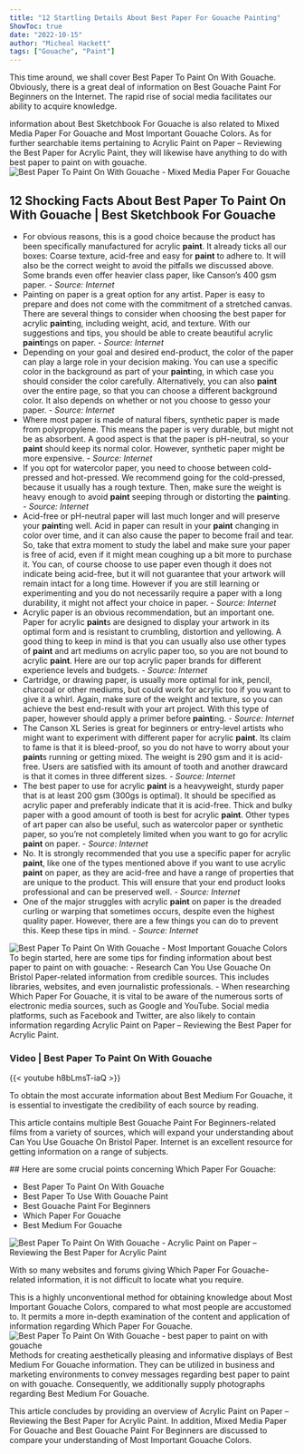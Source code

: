 ```yaml
---
title: "12 Startling Details About Best Paper For Gouache Painting"
ShowToc: true 
date: "2022-10-15"
author: "Micheal Hackett" 
tags: ["Gouache", "Paint"]
---
```


	
This time around, we shall cover Best Paper To Paint On With Gouache. Obviously, there is a great deal of information on Best Gouache Paint For Beginners on the Internet. The rapid rise of social media facilitates our ability to acquire knowledge.

information about Best Sketchbook For Gouache is also related to Mixed Media Paper For Gouache and Most Important Gouache Colors. As for further searchable items pertaining to Acrylic Paint on Paper – Reviewing the Best Paper for Acrylic Paint, they will likewise have anything to do with best paper to paint on with gouache.
<img loading="lazy" src="http://www.thexbfl.com/The_Xbox_Football_League/Boba_Fett_Don_Post_Helmet_files/DPTapeBend.jpg" onerror="this.onerror=null;this.src='https://blogger.googleusercontent.com/img/a/AVvXsEhe7F7TRXHtjiKvHb5vS7DmnxvpHiDyoYyYvm1nHB3Qp2_w3BnM6A2eq4v7FYxCC9bfZt3a9vIMtAYEKUiaDQbHMg-ViyGmRIj39MLp0bGFfgfYw1Dc9q_H-T0wiTm3l0Uq42dETrN9eC8aGJ9_IORZsxST1AcLR7np1koOfcc7tnHa4S8Mwz_xD9d0=s16000';" alt="Best Paper To Paint On With Gouache - Mixed Media Paper For Gouache" >

## 12 Shocking Facts About Best Paper To Paint On With Gouache | Best Sketchbook For Gouache
-   For obvious reasons, this is a good choice because the product has been specifically manufactured for acrylic **paint**. It already ticks all our boxes: Coarse texture, acid-free and easy for **paint** to adhere to. It will also be the correct weight to avoid the pitfalls we discussed above. Some brands even offer heavier class paper, like Canson’s 400 gsm paper. - <cite>Source: Internet</cite>
-   Painting on paper is a great option for any artist. Paper is easy to prepare and does not come with the commitment of a stretched canvas. There are several things to consider when choosing the best paper for acrylic **paint**ing, including weight, acid, and texture. With our suggestions and tips, you should be able to create beautiful acrylic **paint**ings on paper. - <cite>Source: Internet</cite>
-   Depending on your goal and desired end-product, the color of the paper can play a large role in your decision making. You can use a specific color in the background as part of your **paint**ing, in which case you should consider the color carefully. Alternatively, you can also **paint** over the entire page, so that you can choose a different background color. It also depends on whether or not you choose to gesso your paper. - <cite>Source: Internet</cite>
-   Where most paper is made of natural fibers, synthetic paper is made from polypropylene. This means the paper is very durable, but might not be as absorbent. A good aspect is that the paper is pH-neutral, so your **paint** should keep its normal color. However, synthetic paper might be more expensive. - <cite>Source: Internet</cite>
-   If you opt for watercolor paper, you need to choose between cold-pressed and hot-pressed. We recommend going for the cold-pressed, because it usually has a rough texture. Then, make sure the weight is heavy enough to avoid **paint** seeping through or distorting the **paint**ing. - <cite>Source: Internet</cite>
-   Acid-free or pH-neutral paper will last much longer and will preserve your **paint**ing well. Acid in paper can result in your **paint** changing in color over time, and it can also cause the paper to become frail and tear. So, take that extra moment to study the label and make sure your paper is free of acid, even if it might mean coughing up a bit more to purchase it. You can, of course choose to use paper even though it does not indicate being acid-free, but it will not guarantee that your artwork will remain intact for a long time. However if you are still learning or experimenting and you do not necessarily require a paper with a long durability, it might not affect your choice in paper. - <cite>Source: Internet</cite>
-   Acrylic paper is an obvious recommendation, but an important one. Paper for acrylic **paint**s are designed to display your artwork in its optimal form and is resistant to crumbling, distortion and yellowing. A good thing to keep in mind is that you can usually also use other types of **paint** and art mediums on acrylic paper too, so you are not bound to acrylic **paint**. Here are our top acrylic paper brands for different experience levels and budgets. - <cite>Source: Internet</cite>
-   Cartridge, or drawing paper, is usually more optimal for ink, pencil, charcoal or other mediums, but could work for acrylic too if you want to give it a whirl. Again, make sure of the weight and texture, so you can achieve the best end-result with your art project. With this type of paper, however should apply a primer before **paint**ing. - <cite>Source: Internet</cite>
-   The Canson XL Series is great for beginners or entry-level artists who might want to experiment with different paper for acrylic **paint**. Its claim to fame is that it is bleed-proof, so you do not have to worry about your **paint**s running or getting mixed. The weight is 290 gsm and it is acid-free. Users are satisfied with its amount of tooth and another drawcard is that it comes in three different sizes. - <cite>Source: Internet</cite>
-   The best paper to use for acrylic **paint** is a heavyweight, sturdy paper that is at least 200 gsm (300gs is optimal). It should be specified as acrylic paper and preferably indicate that it is acid-free. Thick and bulky paper with a good amount of tooth is best for acrylic **paint**. Other types of art paper can also be useful, such as watercolor paper or synthetic paper, so you’re not completely limited when you want to go for acrylic **paint** on paper. - <cite>Source: Internet</cite>
-   No. It is strongly recommended that you use a specific paper for acrylic **paint**, like one of the types mentioned above if you want to use acrylic **paint** on paper, as they are acid-free and have a range of properties that are unique to the product. This will ensure that your end product looks professional and can be preserved well. - <cite>Source: Internet</cite>
-   One of the major struggles with acrylic **paint** on paper is the dreaded curling or warping that sometimes occurs, despite even the highest quality paper. However, there are a few things you can do to prevent this. Keep these tips in mind. - <cite>Source: Internet</cite>


<img loading="lazy" src="https://i.pinimg.com/736x/b3/07/32/b3073279ef18b0dac265f8706cfd51c9.jpg" onerror="this.onerror=null;this.src='https://blogger.googleusercontent.com/img/a/AVvXsEhe7F7TRXHtjiKvHb5vS7DmnxvpHiDyoYyYvm1nHB3Qp2_w3BnM6A2eq4v7FYxCC9bfZt3a9vIMtAYEKUiaDQbHMg-ViyGmRIj39MLp0bGFfgfYw1Dc9q_H-T0wiTm3l0Uq42dETrN9eC8aGJ9_IORZsxST1AcLR7np1koOfcc7tnHa4S8Mwz_xD9d0=s16000';" alt="Best Paper To Paint On With Gouache - Most Important Gouache Colors" >
To begin started, here are some tips for finding information about best paper to paint on with gouache:
- Research Can You Use Gouache On Bristol Paper-related information from credible sources. This includes libraries, websites, and even journalistic professionals.
- When researching Which Paper For Gouache, it is vital to be aware of the numerous sorts of electronic media sources, such as Google and YouTube. Social media platforms, such as Facebook and Twitter, are also likely to contain information regarding Acrylic Paint on Paper – Reviewing the Best Paper for Acrylic Paint.

### Video | Best Paper To Paint On With Gouache
{{< youtube h8bLmsT-iaQ >}} 

To obtain the most accurate information about Best Medium For Gouache, it is essential to investigate the credibility of each source by reading.

This article contains multiple Best Gouache Paint For Beginners-related films from a variety of sources, which will expand your understanding about Can You Use Gouache On Bristol Paper. Internet is an excellent resource for getting information on a range of subjects.
<script async="async" data-cfasync="false" src="//normallydemandedalter.com/fe63df3c5408708b15d8dc3d9b206b31/invoke.js"></script>
<div id="container-fe63df3c5408708b15d8dc3d9b206b31"></div>
## Here are some crucial points concerning Which Paper For Gouache:

- Best Paper To Paint On With Gouache
- Best Paper To Use With Gouache Paint
- Best Gouache Paint For Beginners
- Which Paper For Gouache
- Best Medium For Gouache

 <img loading="lazy" src="https://www.duncancaldwell.com/Site/Call_to_Arms_for_Foz_Coa_files/DSCF8785.jpg" onerror="this.onerror=null;this.src='https://blogger.googleusercontent.com/img/a/AVvXsEhe7F7TRXHtjiKvHb5vS7DmnxvpHiDyoYyYvm1nHB3Qp2_w3BnM6A2eq4v7FYxCC9bfZt3a9vIMtAYEKUiaDQbHMg-ViyGmRIj39MLp0bGFfgfYw1Dc9q_H-T0wiTm3l0Uq42dETrN9eC8aGJ9_IORZsxST1AcLR7np1koOfcc7tnHa4S8Mwz_xD9d0=s16000';" alt="Best Paper To Paint On With Gouache - Acrylic Paint on Paper – Reviewing the Best Paper for Acrylic Paint" >

With so many websites and forums giving Which Paper For Gouache-related information, it is not difficult to locate what you require.

This is a highly unconventional method for obtaining knowledge about Most Important Gouache Colors, compared to what most people are accustomed to. It permits a more in-depth examination of the content and application of information regarding Which Paper For Gouache.
<img loading="lazy" src="http://flawssy.com/wp-content/uploads/2016/10/Christmas-Stairway-Garland.jpg" onerror="this.onerror=null;this.src='https://blogger.googleusercontent.com/img/a/AVvXsEhe7F7TRXHtjiKvHb5vS7DmnxvpHiDyoYyYvm1nHB3Qp2_w3BnM6A2eq4v7FYxCC9bfZt3a9vIMtAYEKUiaDQbHMg-ViyGmRIj39MLp0bGFfgfYw1Dc9q_H-T0wiTm3l0Uq42dETrN9eC8aGJ9_IORZsxST1AcLR7np1koOfcc7tnHa4S8Mwz_xD9d0=s16000';" alt="Best Paper To Paint On With Gouache - best paper to paint on with gouache" >
Methods for creating aesthetically pleasing and informative displays of Best Medium For Gouache information. They can be utilized in business and marketing environments to convey messages regarding best paper to paint on with gouache. Consequently, we additionally supply photographs regarding Best Medium For Gouache.

This article concludes by providing an overview of Acrylic Paint on Paper – Reviewing the Best Paper for Acrylic Paint. In addition, Mixed Media Paper For Gouache and Best Gouache Paint For Beginners are discussed to compare your understanding of Most Important Gouache Colors.
	
	


